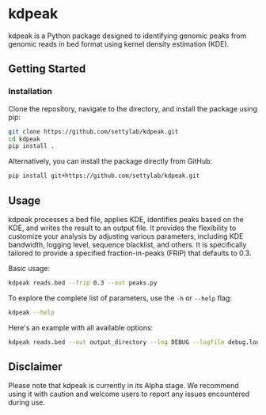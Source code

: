 # kdpeak

kdpeak is a Python package designed to identifying genomic peaks from genomic reads in bed format using kernel density estimation (KDE).

## Getting Started

### Installation

Clone the repository, navigate to the directory, and install the package using pip:

```bash
git clone https://github.com/settylab/kdpeak.git
cd kdpeak
pip install .
```

Alternatively, you can install the package directly from GitHub:

```bash
pip install git+https://github.com/settylab/kdpeak.git
```

## Usage

kdpeak processes a bed file, applies KDE, identifies peaks based on the KDE, and writes the result to an output file. It provides the flexibility to customize your analysis by adjusting various parameters, including KDE bandwidth, logging level, sequence blacklist, and others. It is specifically tailored to provide a specified fraction-in-peaks (FRiP) that defaults to 0.3.

Basic usage:

```bash
kdpeak reads.bed --frip 0.3 --out peaks.py
```

To explore the complete list of parameters, use the `-h` or `--help` flag:

```bash
kdpeak --help
```

Here's an example with all available options:

```bash
kdpeak reads.bed --out output_directory --log DEBUG --logfile debug.log --blacklisted-seqs chr1 chr2 --kde-bw 500 --min-peak-size 50 --frip 0.5 --span 5
```

## Disclaimer

Please note that kdpeak is currently in its Alpha stage. We recommend using it with caution and welcome users to report any issues encountered during use.